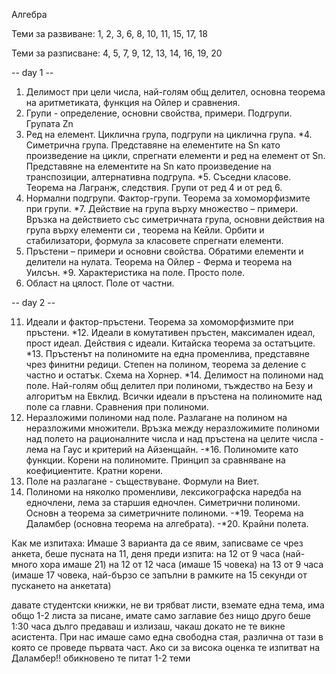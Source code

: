 Алгебра


Теми за развиване:  1, 2, 3, 6,  8, 10, 11, 15, 17, 18

Теми за разписване: 4, 5, 7, 9, 12, 13, 14, 16, 19, 20

-- day 1 --

1. Делимост при цели числа, най-голям общ делител, основна теорема на аритметиката, функция на Ойлер и сравнения.
2. Групи - определение, основни свойства, примери. Подгрупи. Групата Zn
3. Ред на елемент. Циклична група, подгрупи на циклична група.
    *4. Симетрична група. Представяне на елементите на Sn като произведение на цикли, спрегнати елементи и ред на елемент от Sn. Представяне на елементите на Sn като произведение на транспозиции, алтернативна подгрупа.
    *5. Съседни класове. Теорема на Лагранж, следствия. Групи от ред 4 и от ред 6.
6. Нормални подгрупи. Фактор-групи. Теорема за хомоморфизмите при групи.
    *7. Действие на група върху множество – примери. Връзка на действието със симетричната група, основни действия на група върху елементи си , теорема на Кейли. Орбити и стабилизатори, формула за класовете спрегнати елементи.
8. Пръстени – примери и основни свойства. Обратими елементи и делители на нулата. Теорема на Ойлер - Ферма и теорема на Уилсън.
    *9. Характеристика на поле. Просто поле.
10. Област на цялост. Поле от частни.

-- day 2 --

11. Идеали и фактор-пръстени. Теорема за хомоморфизмите при пръстени.
    *12. Идеали в комутативен пръстен, максимален идеал, прост идеал. Действия с идеали. Китайска теорема за остатъците.
    *13. Пръстенът на полиномите на една променлива, представяне чрез финитни редици. Степен на полином, теорема за деление с частно и остатък. Схема на Хорнер.
    *14. Делимост на полиноми над поле. Най-голям общ делител при полиноми, тъждество на Безу и алгоритъм на Евклид. Всички идеали в пръстена на полиномите над поле са главни. Сравнения при полиноми.
15. Неразложими полиноми над поле. Разлагане на полином на неразложими множители. Връзка между неразложимите полиноми над полето на рационалните числа и над пръстена на целите числа - лема на Гаус и критерий на Айзенщайн.
    -*16. Полиномите като функции. Корени на полиномите. Принцип за сравняване на коефициентите. Кратни корени.
17. Поле на разлагане - съществуване. Формули на Виет.
18. Полиноми на няколко променливи, лексикографска наредба на едночлени, лема за старшия едночлен. Симетрични полиноми. Основн   а теорема за симетричните полиноми.
    -*19. Теорема на Даламбер (основна теорема на алгебрата).
    -*20. Крайни полета.



Как ме изпитаха:
Имаше 3 варианта да се явим, записваме се чрез анкета, беше пусната на 11, деня преди изпита:
на 12 от 9 часа (най-много хора имаше 21)
на 12 от 12 часа (имаше 15 човека)
на 13 от 9 часа (имаше 17 човека, най-бързо се запълни в рамките на 15 секунди от пускането на анкетата)

давате студентски книжки, не ви трябват листи, вземате една тема, има общо 1-2 листа за писане, имате само заглавие без нищо друго
беше 1:30 часа дълго
предаваш и излизаш, чакаш докато не те викне асистента.
При нас имаше само една свободна стая, различна от тази в която се проведе първата част.
Ако си за висока оценка те изпитват на Даламбер!! обикновено те питат 1-2 теми
